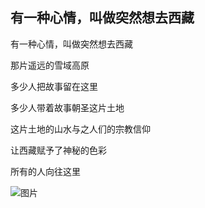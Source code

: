 ## 有一种心情，叫做突然想去西藏

有一种心情，叫做突然想去西藏

那片遥远的雪域高原

多少人把故事留在这里

多少人带着故事朝圣这片土地

这片土地的山水与之人们的宗教信仰

让西藏赋予了神秘的色彩

所有的人向往这里

![图片](http://img.mp.itc.cn/upload/20161230/abc43181864f45b99ab4342e33004675_th.jpeg)
